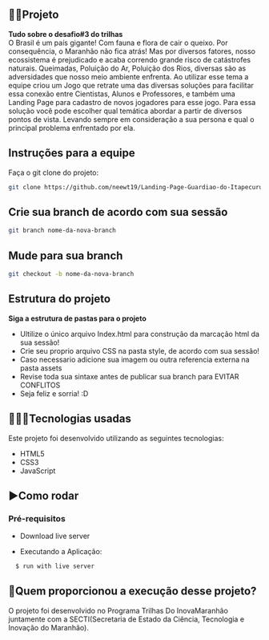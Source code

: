 ## 👨‍🏫Projeto
**Tudo sobre o desafio#3 do trilhas** 
<br />
O Brasil é um país gigante! Com fauna e flora de cair o queixo. Por consequência, o Maranhão não fica atrás! Mas por diversos fatores, nosso ecossistema é prejudicado e acaba correndo grande risco de catástrofes naturais. Queimadas, Poluição do Ar, Poluição dos Rios, diversas são as adversidades que nosso meio ambiente enfrenta. Ao utilizar esse tema a equipe criou um Jogo que retrate uma das diversas soluções para facilitar essa conexão entre Cientistas, Alunos e Professores, e também uma Landing Page para cadastro de novos jogadores para esse jogo. Para essa solução você pode escolher qual temática abordar a partir de diversos pontos de vista. Levando sempre em consideração a sua persona e qual o principal problema enfrentado por ela.
<br />

## Instruções para a equipe 
Faça o git clone do projeto:
```sh
git clone https://github.com/neewt19/Landing-Page-Guardiao-do-Itapecuru.git

```

## Crie sua branch de acordo com sua sessão
```sh
git branch nome-da-nova-branch

```

## Mude para sua branch
```sh
git checkout -b nome-da-nova-branch

```

## Estrutura do projeto
**Siga a estrutura de pastas para o projeto** 
* Ultilize o único arquivo Index.html para construção da marcação html da sua sessão!
* Crie seu proprio arquivo CSS na pasta style, de acordo com sua sessão!
* Caso necessario adicione sua imagem ou outra referencia externa na pasta assets
* Revise toda sua sintaxe antes de publicar sua branch para EVITAR CONFLITOS
* Seja feliz e sorria! :D

## 👨🏻‍💻Tecnologias usadas
Este projeto foi desenvolvido utilizando as seguintes tecnologias:
  * HTML5
  * CSS3
  * JavaScript


## ▶️Como rodar
  ### **Pré-requisitos**
  - Download live server
  
- Executando a Aplicação:

```sh
  $ run with live server
```


## 🚀Quem proporcionou a execução desse projeto?
O projeto foi desenvolvido no Programa Trilhas Do InovaMaranhão juntamente com a SECTI(Secretaria de Estado da Ciência, Tecnologia e Inovação do Maranhão).

